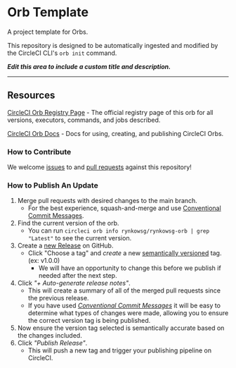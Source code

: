 # Orb Template

<!---
[![CircleCI Build Status](https://circleci.com/gh/rynkowsg/rynkowsg-orb.svg?style=shield "CircleCI Build Status")](https://circleci.com/gh/rynkowsg/rynkowsg-orb) [![CircleCI Orb Version](https://badges.circleci.com/orbs/rynkowsg/rynkowsg-orb.svg)](https://circleci.com/developer/orbs/orb/rynkowsg/rynkowsg-orb) [![GitHub License](https://img.shields.io/badge/license-MIT-lightgrey.svg)](https://raw.githubusercontent.com/rynkowsg/rynkowsg-orb/master/LICENSE) [![CircleCI Community](https://img.shields.io/badge/community-CircleCI%20Discuss-343434.svg)](https://discuss.circleci.com/c/ecosystem/orbs)

--->

A project template for Orbs.

This repository is designed to be automatically ingested and modified by the CircleCI CLI's `orb init` command.

_**Edit this area to include a custom title and description.**_

---

## Resources

[CircleCI Orb Registry Page](https://circleci.com/developer/orbs/orb/rynkowsg/rynkowsg-orb) - The official registry page of this orb for all versions, executors, commands, and jobs described.

[CircleCI Orb Docs](https://circleci.com/docs/orb-intro/#section=configuration) - Docs for using, creating, and publishing CircleCI Orbs.

### How to Contribute

We welcome [issues](https://github.com/rynkowsg/rynkowsg-orb/issues) to and [pull requests](https://github.com/rynkowsg/rynkowsg-orb/pulls) against this repository!

### How to Publish An Update
1. Merge pull requests with desired changes to the main branch.
    - For the best experience, squash-and-merge and use [Conventional Commit Messages](https://conventionalcommits.org/).
2. Find the current version of the orb.
    - You can run `circleci orb info rynkowsg/rynkowsg-orb | grep "Latest"` to see the current version.
3. Create a [new Release](https://github.com/rynkowsg/rynkowsg-orb/releases/new) on GitHub.
    - Click "Choose a tag" and _create_ a new [semantically versioned](http://semver.org/) tag. (ex: v1.0.0)
      - We will have an opportunity to change this before we publish if needed after the next step.
4.  Click _"+ Auto-generate release notes"_.
    - This will create a summary of all of the merged pull requests since the previous release.
    - If you have used _[Conventional Commit Messages](https://conventionalcommits.org/)_ it will be easy to determine what types of changes were made, allowing you to ensure the correct version tag is being published.
5. Now ensure the version tag selected is semantically accurate based on the changes included.
6. Click _"Publish Release"_.
    - This will push a new tag and trigger your publishing pipeline on CircleCI.